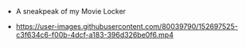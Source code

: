 - A sneakpeak of my Movie Locker

- https://user-images.githubusercontent.com/80039790/152697525-c3f634c6-f00b-4dcf-a183-396d326be0f6.mp4

